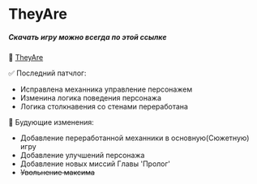 # TheyAre
##### Скачать игру можно всегда по этой ссылке

:large_blue_diamond: [TheyAre](https://drive.google.com/file/d/1nLSfgXrfspYgZh4cVD2cwy_-hfVeLDBJ/view?usp=sharing)

:white_check_mark: Последний патчлог:
- Исправлена механника управление персонажем
- Изменина логика поведения персонажа
- Логика столкнавения со стенами переработана 

:black_square_button: Будующие изменения:
- Добавление переработанной механники в основную(Сюжетную) игру
- Добавление улучшений персонажа
- Добавление новых миссий Главы 'Пролог'
- ~~Увольнение максима~~
